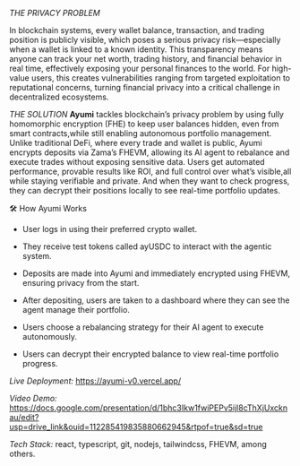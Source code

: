 _THE PRIVACY PROBLEM_

In blockchain systems, every wallet balance, transaction, and trading position is publicly visible, which poses a serious privacy risk—especially when a wallet is linked to a known identity. This transparency means anyone can track your net worth, trading history, and financial behavior in real time, effectively exposing your personal finances to the world. For high-value users, this creates vulnerabilities ranging from targeted exploitation to reputational concerns, turning financial privacy into a critical challenge in decentralized ecosystems.

_THE SOLUTION_
**Ayumi** tackles blockchain’s privacy problem by using fully homomorphic encryption (FHE) to keep user balances hidden, even from smart contracts,while still enabling autonomous portfolio management. Unlike traditional DeFi, where every trade and wallet is public, Ayumi encrypts deposits via Zama’s FHEVM, allowing its AI agent to rebalance and execute trades without exposing sensitive data. Users get automated performance, provable results like ROI, and full control over what’s visible,all while staying verifiable and private. And when they want to check progress, they can decrypt their positions locally to see real-time portfolio updates.

🛠️ How Ayumi Works

 - User logs in using their preferred crypto wallet.

 - They receive test tokens called ayUSDC to interact with the agentic system.

 - Deposits are made into Ayumi and immediately encrypted using FHEVM, ensuring privacy from the start.

 - After depositing, users are taken to a dashboard where they can see the agent manage their portfolio.

 - Users choose a rebalancing strategy for their AI agent to execute autonomously.

 - Users can decrypt their encrypted balance to view real-time portfolio progress.

_Live Deployment:_ https://ayumi-v0.vercel.app/


_Video Demo:_ https://docs.google.com/presentation/d/1bhc3Ikw1fwiPEPv5ijl8cThXjUxcknau/edit?usp=drive_link&ouid=112285419835880662945&rtpof=true&sd=true

_Tech Stack:_ react, typescript, git, nodejs, tailwindcss, FHEVM, among others.


